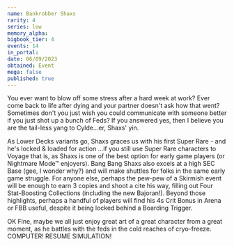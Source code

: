 ```yaml
---
name: Bankrobber Shaxs
rarity: 4
series: low
memory_alpha:
bigbook_tier: 4
events: 14
in_portal:
date: 06/09/2023
obtained: Event
mega: false
published: true
---
```


You ever want to blow off some stress after a hard week at work? Ever come back to life after dying and your partner doesn't ask how that went? Sometimes don't you just wish you could communicate with someone better if you just shot up a bunch of Feds? If you answered yes, then I believe you are the tail-less yang to Cylde...er, Shaxs' yin.

As Lower Decks variants go, Shaxs graces us with his first Super Rare - and he's locked & loaded for action ...if you still use Super Rare characters to Voyage that is, as Shaxs is one of the best option for early game players (or Nightmare Mode™ enjoyers). Bang Bang Shaxs also excels at a high SEC Base (gee, I wonder why?) and will make shuttles for folks in the same early game struggle. For anyone else, perhaps the pew-pew of a Skirmish event will be enough to earn 3 copies and shoot a cite his way, filling out Four Stat-Boosting Collections (including the new Bajoran!). Beyond those highlights, perhaps a handful of players will find his 4s Crit Bonus in Arena or FBB useful, despite it being locked behind a Boarding Trigger.

OK Fine, maybe we all just enjoy great art of a great character from a great moment, as he battles with the feds in the cold reaches of cryo-freeze.
COMPUTER! RESUME SIMULATION!

